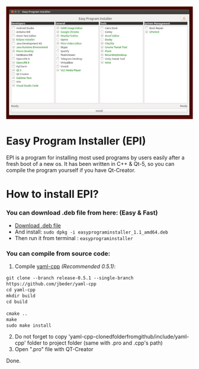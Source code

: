 ![Snapshot](https://github.com/eminfedar/easyprograminstaller/raw/master/snap1.jpg)
# Easy Program Installer (EPI)
EPI is a program for installing most used programs by users easily after a fresh boot of a new os.
It has been written in C++ & Qt-5, so you can compile the program yourself if you have Qt-Creator.

# How to install EPI?
### You can download .deb file from here: (Easy & Fast)
* [Download .deb file](https://github.com/eminfedar/easyprograminstaller/releases/download/v1.1/easyprograminstaller_1.1_amd64.deb)
* And install: `sudo dpkg -i easyprograminstaller_1.1_amd64.deb`
* Then run it from terminal : `easyprograminstaller`

### You can compile from source code:

1. Compile [yaml-cpp](https://github.com/jbeder/yaml-cpp) _(Recommended 0.5.1)_:
```
git clone --branch release-0.5.1 --single-branch https://github.com/jbeder/yaml-cpp
cd yaml-cpp
mkdir build
cd build

cmake ..
make
sudo make install
```
2. Do not forget to copy 'yaml-cpp-clonedfolderfromgithub/include/yaml-cpp' folder to project folder (same with .pro and .cpp's path)
3. Open ".pro" file with QT-Creator

Done.
